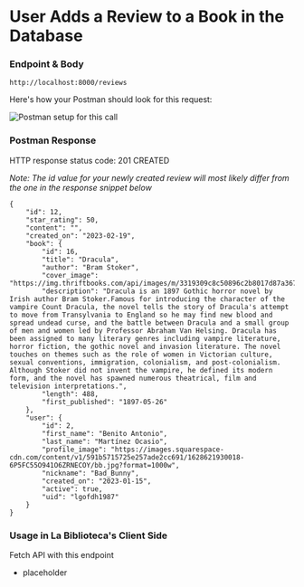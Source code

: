 # User Adds a Review to a Book in the Database

### Endpoint & Body

```
http://localhost:8000/reviews
```

Here's how your Postman should look for this request:

![Postman setup for this call](https://user-images.githubusercontent.com/98675776/225179350-ffbb8e48-388a-4066-b3cd-3685896d4728.png)


### Postman Response

HTTP response status code: 201 CREATED

*Note: The id value for your newly created review will most likely differ from the one in the response snippet below*
```
{
    "id": 12,
    "star_rating": 50,
    "content": "",
    "created_on": "2023-02-19",
    "book": {
        "id": 16,
        "title": "Dracula",
        "author": "Bram Stoker",
        "cover_image": "https://img.thriftbooks.com/api/images/m/3319309c8c50896c2b8017d87a36734342852aee.jpg",
        "description": "Dracula is an 1897 Gothic horror novel by Irish author Bram Stoker.Famous for introducing the character of the vampire Count Dracula, the novel tells the story of Dracula's attempt to move from Transylvania to England so he may find new blood and spread undead curse, and the battle between Dracula and a small group of men and women led by Professor Abraham Van Helsing. Dracula has been assigned to many literary genres including vampire literature, horror fiction, the gothic novel and invasion literature. The novel touches on themes such as the role of women in Victorian culture, sexual conventions, immigration, colonialism, and post-colonialism. Although Stoker did not invent the vampire, he defined its modern form, and the novel has spawned numerous theatrical, film and television interpretations.",
        "length": 488,
        "first_published": "1897-05-26"
    },
    "user": {
        "id": 2,
        "first_name": "Benito Antonio",
        "last_name": "Martínez Ocasio",
        "profile_image": "https://images.squarespace-cdn.com/content/v1/591b5715725e257ade2cc691/1628621930018-6P5FC55O941O6ZRNECOY/bb.jpg?format=1000w",
        "nickname": "Bad_Bunny",
        "created_on": "2023-01-15",
        "active": true,
        "uid": "lgofdh1987"
    }
}
```

### Usage in La Biblioteca's Client Side
Fetch API with this endpoint
- placeholder

